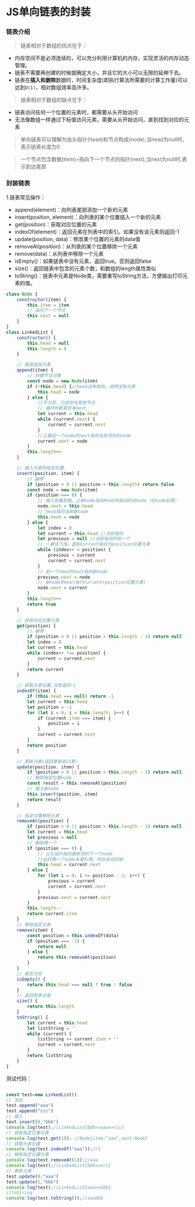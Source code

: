 # JS单向链表的封装

### 链表介绍

> 链表相对于数组的优点在于：

- 内存空间不是必须连续的，可以充分利用计算机的内存，实现灵活的内存动态管理。
- 链表不需要再创建的时候就确定大小，并且它的大小可以无限的延伸下去。
- 链表在**插入和删除**数据时，时间复杂度(即执行算法所需要的计算工作量)可以达到`O(1)`，相对数组效率高许多。

> 链表相对于数组的缺点在于：

- 链表访问任何一个位置的元素时，都需要从头开始访问
- 无法像数组一样通过下标值访问元素，需要从头开始访问，直到找到对应的元素



> 单向链表可以理解为由头指针(head)和节点构成(node),当head为null时，表示链表长度为0

> 一个节点包含数据(item)+指向下一个节点的指针(next),当next为null时,表示到达尾部



### 封装链表

1.链表常见操作：



 <ul>
        <li>append(element)：向列表尾部添加一个新的元素</li>
        <li>insert(position, element)：向列表的某个位置插入一个新的元素</li>
        <li>get(position)：获取对应位置的元素</li>
        <li>indexOf(element)：返回元素在列表中的索引。如果没有该元素则返回-1</li>
        <li>update(position, data)：修改某个位置的元素的data值</li>
        <li>removeAt(position)：从列表的某个位置移除一个元素</li>
        <li>remove(data)：从列表中移除一个元素</li>
        <li>isEmpty()：如果链表中没有元素，返回true。否则返回false</li>
        <li>size()：返回链表中包含的元素个数，和数组的length属性类似</li>
        <li>toString()：链表中元素是Node类，需要重写toString方法，方便输出打印元素的值。</li>
    </ul>

```js
class Node {
    constructor(item) {
        this.item = item
        // 指向下一个节点
        this.next = null
    }
}
class LinkedList {
    constructor() {
        this.head = null
        this.length = 0
    }

    // 尾部追加元素
    append(item) {
        // 创建节点对象
        const node = new Node(item)
        if (!this.head) {//head没有指向，说明没有元素
            this.head = node
        } else {
            //不为空，已经存在其他节点
            // 循环判断是否有next
            let current = this.head
            while (current.next) {
                current = current.next
            }
            //让最后一个node的next指向当前添加的node
            current.next = node
        }
        this.length++
    }

    // 插入元素到指定位置
    insert(position, item) {
        // 越界
        if (position < 0 || position > this.length) return false
        const node = new Node(item)
        if (position === 0) {
            // 插入到最前面，让新node指向head所指向的旧node（旧node后移）
            node.next = this.head
            // head指向当前新node
            this.head = node
        } else {
            let index = 0
            let current = this.head //当前指向
            let previous = null //当前指向的前一个
            // 一直往下找，直到current指向为position位置元素
            while (index++ < position) {
                previous = current
                current = current.next
            }
            // 前一个ndoe的next指向新node
            previous.next = node
            // 新node的next执行current(position位置元素)
            node.next = current
        }
        this.length++
        return true
    }

    // 获取对应位置元素
    get(position) {
        // 越界
        if (position < 0 || position > this.length - 1) return null
        let index = 0
        let current = this.head
        while (index++ !== position) {
            current = current.next
        }
        return current
    }

    // 获取元素位置,没有返回-1
    indexOf(item) {
        if (this.head === null) return -1
        let current = this.head
        let position = -1
        for (let i = 0; i < this.length; i++) {
            if (current.item === item) {
                position = i
            }
            current = current.next
        }
        return position
    }

    // 更新元素(返回更新前元素)
    update(position, item) {
        if (position < 0 || position > this.length - 1) return null
        // 删除指定位置node
        const result = this.removeAt(position)
        // 插入新node
        this.insert(position, item)
        return result
    }

    // 指定位置移除元素
    removeAt(position) {
        if (position < 0 || position > this.length - 1) return null
        let current = this.head
        let previous = null
        // 删除第一个
        if (position === 0) {
            // 让头指针指向删除项的下一个node
            //此时第一个node未被引用，内存自动回收
            this.head = current.next
        } else {
            for (let i = 0; i <= position - 1; i++) {
                previous = current
                current = current.next
            }
            previous.next = current.next
        }
        this.length--
        return current.item
    }
    // 移除指定元素
    remove(item) {
        const position = this.indexOf(data)
        if (position === -1) {
            return null
        } else {
            return this.removeAt(position)
        }
    }
    // 是否为空
    isEmpty() {
        return this.head === null ? true : false
    }
    // 返回链表长度
    size() {
        return this.length
    }
    toString() {
        let current = this.head
        let listString = ''
        while (current) {
            listString += current.item + ''
            current = current.next
        }
        return listString
    }
}
```

测试代码：

```js

const test=new LinkedList()
// 添加
test.append("aaa")
test.append("ccc")
// 插入
test.insert(0,"bbb") 
console.log(test);//LinkedList{bbb=>aaa=>ccc}
// 获取指定位置元素
console.log(test.get(1)); //Node{item:"aaa",next:Node}
// 获取元素位置
console.log(test.indexOf("aaa"));//1
// 移除指定位置元素
console.log(test.removeAt(1));//aaa
console.log(test);//LinkedList{bbb=>ccc}
// 更新元素
test.update(0,"aaa")
test.update(1,"bbb")
console.log(test);//LinkedList{aaa=>bbb}
//toString
console.log(test.toString());//aaabbb

```

